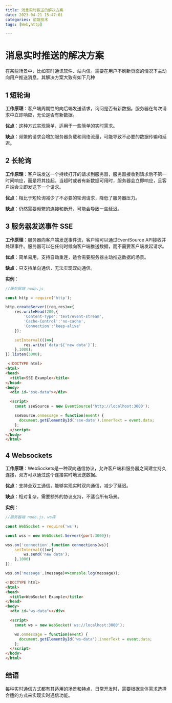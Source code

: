 ```yaml
---
title: 消息实时推送的解决方案
date: 2023-04-21 15:47:01
categories: 前端技术
tags: [Web,http]

---
```


# 消息实时推送的解决方案

在某些场景中，比如实时通讯软件、站内信。需要在用户不刷新页面的情况下主动向用户推送消息。其解决方案大致有如下几种

## 1 短轮询

**工作原理**：客户端周期性的向后端发送请求，询问是否有新数据。服务器在每次请求中立即响应，无论是否有新数据。

**优点**：这种方式实现简单，适用于一些简单的实时需求。

**缺点**：频繁的请求会增加服务器负载和网络流量，可能导致不必要的数据传输和延迟。

## 2 长轮询

**工作原理**：客户端发送一个持续打开的请求到服务器，服务器接收到请求后不第一时间响应，而是将其挂起。当超时或者有新数据可用时，服务器会立即响应，且客户端会立即发送下一个请求。

**优点**：相比于短轮询减少了不必要的轮询请求，降低了服务器压力。

**缺点**：仍然需要频繁的连接和断开，可能会导致一些延迟。

## 3 服务器发送事件 SSE

**工作原理**：服务器向客户端发送事件流，客户端可以通过EventSource API接收并处理事件。服务器可以在任何时候向客户端推送数据，而不需要客户端发起请求。

**优点**：简单易用，支持自动重连，适合需要服务器主动推送数据的场景。

**缺点**：只支持单向通信，无法实现双向通信。

**实例**：

```javascript
//服务器端 node.js

const http = require('http');

http.createServer((req,res)=>{
    res.writeHead(200,{
        'Content-Type':'text/event-stream',
        'Cache-Control':'no-cache',
        'Connection':'keep-alive'
    });

    setInterval(()=>{
        res.write(`data:${'new data'}`);
    },1000);
}).listen(3000);
```

```html
 <!DOCTYPE html>
<html>
<head>
  <title>SSE Example</title>
</head>
<body>
  <div id="sse-data"></div>

  <script>
    const sseSource = new EventSource('http://localhost:3000');

    sseSource.onmessage = function(event) {
      document.getElementById('sse-data').innerText = event.data;
    };
  </script>
</body>
</html>
```

## 4 Websockets

**工作原理**：WebSockets是一种双向通信协议，允许客户端和服务器之间建立持久连接，双方可以通过这个连接实时地发送数据。

**优点**：支持全双工通信，能够实现实时双向通信，减少了延迟。

**缺点**：相对复杂，需要额外的协议支持，不适合所有场景。

**实例**：

```javascript
//服务器端 node.js、ws库

const WebSocket = require('ws');

const wss = new WebSocket.Server({port:3000});

wss.on('connection',function connections(ws){
    setInterval(()=>{
        ws.send('new data');
    },1000)
});

wss.on('message',(message)=>console.log(message));
```

```html
<!DOCTYPE html>
<html>
<head>
  <title>WebSocket Example</title>
</head>
<body>
  <div id="ws-data"></div>

  <script>
    const ws = new WebSocket('ws://localhost:3000');

    ws.onmessage = function(event) {
      document.getElementById('ws-data').innerText = event.data;
    };
  </script>
</body>
</html>
```

## 结语

每种实时通信方式都有其适用的场景和特点，日常开发时，需要根据具体需求选择合适的方式来实现实时通信功能。
